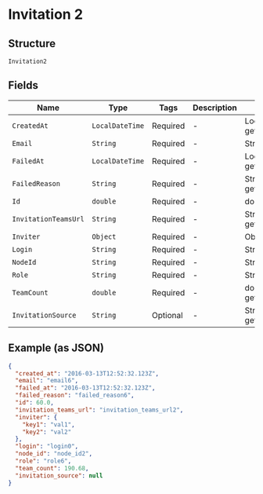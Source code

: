 
# Invitation 2

## Structure

`Invitation2`

## Fields

| Name | Type | Tags | Description | Getter | Setter |
|  --- | --- | --- | --- | --- | --- |
| `CreatedAt` | `LocalDateTime` | Required | - | LocalDateTime getCreatedAt() | setCreatedAt(LocalDateTime createdAt) |
| `Email` | `String` | Required | - | String getEmail() | setEmail(String email) |
| `FailedAt` | `LocalDateTime` | Required | - | LocalDateTime getFailedAt() | setFailedAt(LocalDateTime failedAt) |
| `FailedReason` | `String` | Required | - | String getFailedReason() | setFailedReason(String failedReason) |
| `Id` | `double` | Required | - | double getId() | setId(double id) |
| `InvitationTeamsUrl` | `String` | Required | - | String getInvitationTeamsUrl() | setInvitationTeamsUrl(String invitationTeamsUrl) |
| `Inviter` | `Object` | Required | - | Object getInviter() | setInviter(Object inviter) |
| `Login` | `String` | Required | - | String getLogin() | setLogin(String login) |
| `NodeId` | `String` | Required | - | String getNodeId() | setNodeId(String nodeId) |
| `Role` | `String` | Required | - | String getRole() | setRole(String role) |
| `TeamCount` | `double` | Required | - | double getTeamCount() | setTeamCount(double teamCount) |
| `InvitationSource` | `String` | Optional | - | String getInvitationSource() | setInvitationSource(String invitationSource) |

## Example (as JSON)

```json
{
  "created_at": "2016-03-13T12:52:32.123Z",
  "email": "email6",
  "failed_at": "2016-03-13T12:52:32.123Z",
  "failed_reason": "failed_reason6",
  "id": 60.0,
  "invitation_teams_url": "invitation_teams_url2",
  "inviter": {
    "key1": "val1",
    "key2": "val2"
  },
  "login": "login0",
  "node_id": "node_id2",
  "role": "role6",
  "team_count": 190.68,
  "invitation_source": null
}
```

